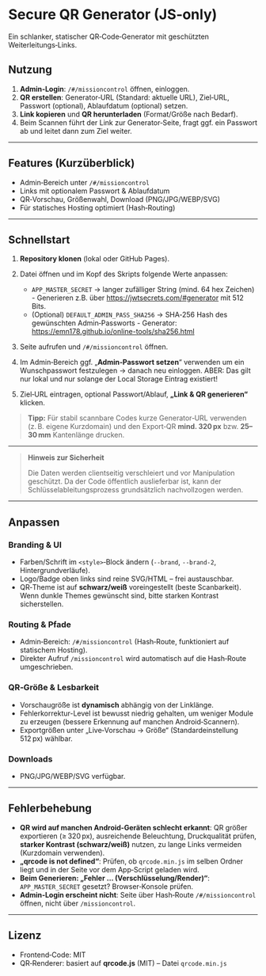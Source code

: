 # Secure QR Generator (JS‑only)

Ein schlanker, statischer QR‑Code‑Generator mit geschützten Weiterleitungs‑Links.


## Nutzung

1. **Admin‑Login**: `/#/missioncontrol` öffnen, einloggen.
2. **QR erstellen**: Generator‑URL (Standard: aktuelle URL), Ziel‑URL, Passwort (optional), Ablaufdatum (optional) setzen.
3. **Link kopieren** und **QR herunterladen** (Format/Größe nach Bedarf).
4. Beim Scannen führt der Link zur Generator‑Seite, fragt ggf. ein Passwort ab und leitet dann zum Ziel weiter.

---

## Features (Kurzüberblick)

* Admin‑Bereich unter `/#/missioncontrol`
* Links mit optionalem Passwort & Ablaufdatum
* QR‑Vorschau, Größenwahl, Download (PNG/JPG/WEBP/SVG)
* Für statisches Hosting optimiert (Hash‑Routing)

---

## Schnellstart

1. **Repository klonen** (lokal oder GitHub Pages).
2. Datei öffnen und im Kopf des Skripts folgende Werte anpassen:

   * `APP_MASTER_SECRET` → langer zufälliger String (mind. 64 hex Zeichen) - Generieren z.B. über https://jwtsecrets.com/#generator mit 512 Bits.
   * (Optional) `DEFAULT_ADMIN_PASS_SHA256` → SHA‑256 Hash des gewünschten Admin‑Passworts - Generator: https://emn178.github.io/online-tools/sha256.html
3. Seite aufrufen und `/#/missioncontrol` öffnen.
4. Im Admin‑Bereich ggf. „**Admin‑Passwort setzen**“ verwenden um ein Wunschpasswort festzulegen -> danach neu einloggen. ABER: Das gilt nur lokal und nur solange der Local Storage Eintrag existiert!
5. Ziel‑URL eintragen, optional Passwort/Ablauf, **„Link & QR generieren“** klicken.

> **Tipp:** Für stabil scannbare Codes kurze Generator‑URL verwenden (z. B. eigene Kurzdomain) und den Export‑QR **mind. 320 px** bzw. **25–30 mm** Kantenlänge drucken.

---

> **Hinweis zur Sicherheit**
>
> Die Daten werden clientseitig verschleiert und vor Manipulation geschützt. Da der Code öffentlich auslieferbar ist, kann der Schlüsselableitungsprozess grundsätzlich nachvollzogen werden.

---

## Anpassen

### Branding & UI

* Farben/Schrift im `<style>`‑Block ändern (`--brand`, `--brand-2`, Hintergrundverläufe).
* Logo/Badge oben links sind reine SVG/HTML – frei austauschbar.
* QR‑Theme ist auf **schwarz/weiß** voreingestellt (beste Scanbarkeit). Wenn dunkle Themes gewünscht sind, bitte starken Kontrast sicherstellen.

### Routing & Pfade

* Admin‑Bereich: `/#/missioncontrol` (Hash‑Route, funktioniert auf statischem Hosting).
* Direkter Aufruf `/missioncontrol` wird automatisch auf die Hash‑Route umgeschrieben.

### QR‑Größe & Lesbarkeit

* Vorschaugröße ist **dynamisch** abhängig von der Linklänge.
* Fehlerkorrektur-Level ist bewusst niedrig gehalten, um weniger Module zu erzeugen (bessere Erkennung auf manchen Android‑Scannern).
* Exportgrößen unter „Live‑Vorschau → Größe“ (Standardeinstellung 512 px) wählbar.

### Downloads

* PNG/JPG/WEBP/SVG verfügbar.

---

## Fehlerbehebung

* **QR wird auf manchen Android‑Geräten schlecht erkannt**: QR größer exportieren (≥ 320 px), ausreichende Beleuchtung, Druckqualität prüfen, **starker Kontrast (schwarz/weiß)** nutzen, zu lange Links vermeiden (Kurzdomain verwenden).
* **„qrcode is not defined“**: Prüfen, ob `qrcode.min.js` im selben Ordner liegt und in der Seite vor dem App‑Script geladen wird.
* **Beim Generieren: „Fehler … (Verschlüsselung/Render)“**: `APP_MASTER_SECRET` gesetzt? Browser‑Konsole prüfen.
* **Admin‑Login erscheint nicht**: Seite über Hash‑Route `/#/missioncontrol` öffnen, nicht über `/missioncontrol`.

---

## Lizenz

* Frontend‑Code: MIT
* QR‑Renderer: basiert auf **qrcode.js** (MIT) – Datei `qrcode.min.js`
